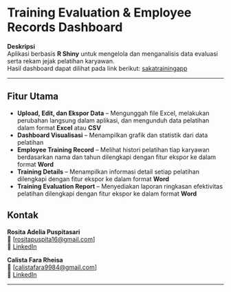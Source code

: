 # Training Evaluation & Employee Records Dashboard  

**Deskripsi**  
Aplikasi berbasis **R Shiny** untuk mengelola dan menganalisis data evaluasi serta rekam jejak pelatihan karyawan.  
Hasil dashboard dapat dilihat pada link berikut: [sakatrainingapp](https://calistarheisa.shinyapps.io/sipltrainingapp/) 

---



## Fitur Utama  
- **Upload, Edit, dan Ekspor Data** – Mengunggah file Excel, melakukan perubahan langsung dalam aplikasi, dan mengunduh data pelatihan dalam format **Excel** atau **CSV**   
- **Dashboard Visualisasi** – Menampilkan grafik dan statistik dari data pelatihan  
- **Employee Training Record** – Melihat histori pelatihan tiap karyawan berdasarkan nama dan tahun dilengkapi dengan fitur ekspor ke dalam format **Word**  
- **Training Details** – Menampilkan informasi detail setiap pelatihan dilengkapi dengan fitur ekspor ke dalam format **Word**  
- **Training Evaluation Report** – Menyediakan laporan ringkasan efektivitas pelatihan dilengkapi dengan fitur ekspor ke dalam format **Word**  

## Kontak  
**Rosita Adelia Puspitasari**  
📧 [rositapuspita16@gmail.com]  
🔗 [LinkedIn](https://www.linkedin.com/in/rositaadeliapuspitasari/)  

**Calista Fara Rheisa**  
📧 [calistafara9984@gmail.com]   
🔗 [LinkedIn](https://www.linkedin.com/in/calistarheisa/)  



---


